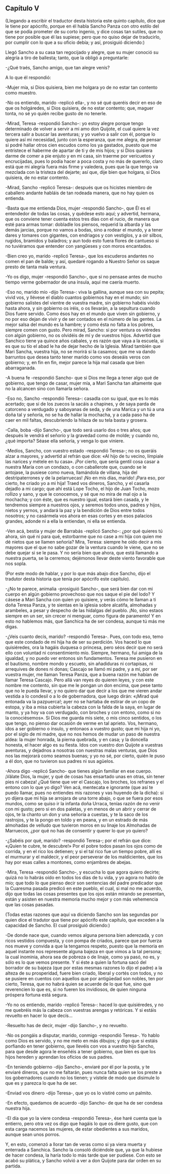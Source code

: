 Capítulo V
----------

(Llegando a escribir el traductor desta historia este quinto capítulo, dice que le tiene por apócrifo, porque en él habla Sancho Panza con otro estilo del que se podía prometer de su corto ingenio, y dice cosas tan sutiles, que no tiene por posible que él las supiese; pero que no quiso dejar de traducirlo, por cumplir con lo que a su oficio debía; y así, prosiguió diciendo:)

Llegó Sancho a su casa tan regocijado y alegre, que su mujer conoció su alegría a tiro de ballesta; tanto, que la obligó a preguntarle:

-¿Qué traés, Sancho amigo, que tan alegre venís?

A lo que él respondió:

-Mujer mía, si Dios quisiera, bien me holgara yo de no estar tan contento como muestro.

-No os entiendo, marido -replicó ella-, y no sé qué queréis decir en eso de que os holgáredes, si Dios quisiera, de no estar contento; que, maguer tonta, no sé yo quién recibe gusto de no tenerle.

-Mirad, Teresa -respondió Sancho-: yo estoy alegre porque tengo determinado de volver a servir a mi amo don Quijote, el cual quiere la vez tercera salir a buscar las aventuras; y yo vuelvo a salir con él, porque lo quiere así mi necesidad, junto con la esperanza, que me alegra, de pensar si podré hallar otros cien escudos como los ya gastados, puesto que me entristece el haberme de apartar de ti y de mis hijos; y si Dios quisiera darme de comer a pie enjuto y en mi casa, sin traerme por vericuetos y encrucijadas, pues lo podía hacer a poca costa y no más de quererlo, claro está que mi alegría fuera más firme y valedera, pues que la que tengo va mezclada con la tristeza del dejarte; así que, dije bien que holgara, si Dios quisiera, de no estar contento.

-Mirad, Sancho -replicó Teresa-: después que os hicistes miembro de caballero andante habláis de tan rodeada manera, que no hay quien os entienda.

-Basta que me entienda Dios, mujer -respondió Sancho-, que Él es el entendedor de todas las cosas, y quédese esto aquí; y advertid, hermana, que os conviene tener cuenta estos tres días con el rucio, de manera que esté para armas tomar: dobladle los piensos, requerid la albarda y las demás jarcias, porque no vamos a bodas, sino a rodear el mundo, y a tener dares y tomares con gigantes, con endriagos y con vestiglos, y a oír silbos, rugidos, bramidos y baladros; y aun todo esto fuera flores de cantueso si no tuviéramos que entender con yangüeses y con moros encantados.

-Bien creo yo, marido -replicó Teresa-, que los escuderos andantes no comen el pan de balde; y así, quedaré rogando a Nuestro Señor os saque presto de tanta mala ventura.

-Yo os digo, mujer -respondió Sancho-, que si no pensase antes de mucho tiempo verme gobernador de una ínsula, aquí me caería muerto.

-Eso no, marido mío -dijo Teresa-: viva la gallina, aunque sea con su pepita; vivid vos, y llévese el diablo cuantos gobiernos hay en el mundo; sin gobierno salistes del vientre de vuestra madre, sin gobierno habéis vivido hasta ahora, y sin gobierno os iréis, o os llevarán, a la sepultura cuando Dios fuere servido. Como ésos hay en el mundo que viven sin gobierno, y no por eso dejan de vivir y de ser contados en el número de las gentes. La mejor salsa del mundo es la hambre; y como ésta no falta a los pobres, siempre comen con gusto. Pero mirad, Sancho: si por ventura os viéredes con algún gobierno, no os olvidéis de mí y de vuestros hijos. Advertid que Sanchico tiene ya quince años cabales, y es razón que vaya a la escuela, si es que su tío el abad le ha de dejar hecho de la Iglesia. Mirad también que Mari Sancha, vuestra hija, no se morirá si la casamos; que me va dando barruntos que desea tanto tener marido como vos deseáis veros con gobierno; y, en fin en fin, mejor parece la hija mal casada que bien abarraganada.

-A buena fe -respondió Sancho- que si Dios me llega a tener algo qué de gobierno, que tengo de casar, mujer mía, a Mari Sancha tan altamente que no la alcancen sino con llamarla señora.

-Eso no, Sancho -respondió Teresa-: casadla con su igual, que es lo más acertado; que si de los zuecos la sacáis a chapines, y de saya parda de catorceno a verdugado y saboyanas de seda, y de una Marica y un tú a una doña tal y señoría, no se ha de hallar la mochacha, y a cada paso ha de caer en mil faltas, descubriendo la hilaza de su tela basta y grosera.

-Calla, boba -dijo Sancho-, que todo será usarlo dos o tres años; que después le vendrá el señorío y la gravedad como de molde; y cuando no, ¿qué importa? Séase ella señoría, y venga lo que viniere.

-Medíos, Sancho, con vuestro estado -respondió Teresa-; no os queráis alzar a mayores, y advertid al refrán que dice: «Al hijo de tu vecino, límpiale las narices y métele en tu casa». ¡Por cierto, que sería gentil cosa casar a nuestra María con un condazo, o con caballerote que, cuando se le antojase, la pusiese como nueva, llamándola de villana, hija del destripaterrones y de la pelarruecas! ¡No en mis días, marido! ¡Para eso, por cierto, he criado yo a mi hija! Traed vos dineros, Sancho, y el casarla dejadlo a mi cargo; que ahí está Lope Tocho, el hijo de Juan Tocho, mozo rollizo y sano, y que le conocemos, y sé que no mira de mal ojo a la mochacha; y con éste, que es nuestro igual, estará bien casada, y le tendremos siempre a nuestros ojos, y seremos todos unos, padres y hijos, nietos y yernos, y andará la paz y la bendición de Dios entre todos nosotros; y no casármela vos ahora en esas cortes y en esos palacios grandes, adonde ni a ella la entiendan, ni ella se entienda.

-Ven acá, bestia y mujer de Barrabás -replicó Sancho-: ¿por qué quieres tú ahora, sin qué ni para qué, estorbarme que no case a mi hija con quien me dé nietos que se llamen señoría? Mira, Teresa: siempre he oído decir a mis mayores que el que no sabe gozar de la ventura cuando le viene, que no se debe quejar si se le pasa. Y no sería bien que ahora, que está llamando a nuestra puerta, se la cerremos; dejémonos llevar deste viento favorable que nos sopla.

(Por este modo de hablar, y por lo que más abajo dice Sancho, dijo el tradutor desta historia que tenía por apócrifo este capítulo).

-¿No te parece, animalia -prosiguió Sancho-, que será bien dar con mi cuerpo en algún gobierno provechoso que nos saque el pie del lodo? Y cásese a Mari Sancha con quien yo quisiere, y verás cómo te llaman a ti doña Teresa Panza, y te sientas en la iglesia sobre alcatifa, almohadas y arambeles, a pesar y despecho de las hidalgas del pueblo. ¡No, sino estaos siempre en un ser, sin crecer ni menguar, como figura de paramento! Y en esto no hablemos más, que Sanchica ha de ser condesa, aunque tú más me digas.

-¿Veis cuanto decís, marido? -respondió Teresa-. Pues, con todo eso, temo que este condado de mi hija ha de ser su perdición. Vos haced lo que quisiéredes, ora la hagáis duquesa o princesa, pero séos decir que no será ello con voluntad ni consentimiento mío. Siempre, hermano, fui amiga de la igualdad, y no puedo ver entonos sin fundamentos. Teresa me pusieron en el bautismo, nombre mondo y escueto, sin añadiduras ni cortapisas, ni arrequives de dones ni donas; Cascajo se llamó mi padre, y a mí, por ser vuestra mujer, me llaman Teresa Panza, que a buena razón me habían de llamar Teresa Cascajo. Pero allá van reyes do quieren leyes, y con este nombre me contento, sin que me le pongan un don encima, que pese tanto que no le pueda llevar, y no quiero dar que decir a los que me vieren andar vestida a lo condesil o a lo de gobernadora, que luego dirán: «¡Mirad qué entonada va la pazpuerca!; ayer no se hartaba de estirar de un copo de estopa, y iba a misa cubierta la cabeza con la falda de la saya, en lugar de manto, y ya hoy va con verdugado, con broches y con entono, como si no la conociésemos». Si Dios me guarda mis siete, o mis cinco sentidos, o los que tengo, no pienso dar ocasión de verme en tal aprieto. Vos, hermano, idos a ser gobierno o ínsulo, y entonaos a vuestro gusto; que mi hija ni yo, por el siglo de mi madre, que no nos hemos de mudar un paso de nuestra aldea: la mujer honrada, la pierna quebrada, y en casa; y la doncella honesta, el hacer algo es su fiesta. Idos con vuestro don Quijote a vuestras aventuras, y dejadnos a nosotras con nuestras malas venturas, que Dios nos las mejorará como seamos buenas; y yo no sé, por cierto, quién le puso a él don, que no tuvieron sus padres ni sus agüelos.

-Ahora digo -replicó Sancho- que tienes algún familiar en ese cuerpo. ¡Válate Dios, la mujer, y qué de cosas has ensartado unas en otras, sin tener pies ni cabeza! ¿Qué tiene que ver el Cascajo, los broches, los refranes y el entono con lo que yo digo? Ven acá, mentecata e ignorante (que así te puedo llamar, pues no entiendes mis razones y vas huyendo de la dicha): si yo dijera que mi hija se arrojara de una torre abajo, o que se fuera por esos mundos, como se quiso ir la infanta doña Urraca, tenías razón de no venir con mi gusto; pero si en dos paletas, y en menos de un abrir y cerrar de ojos, te la chanto un don y una señoría a cuestas, y te la saco de los rastrojos, y te la pongo en toldo y en peana, y en un estrado de más almohadas de velludo que tuvieron moros en su linaje los Almohadas de Marruecos, ¿por qué no has de consentir y querer lo que yo quiero?

-¿Sabéis por qué, marido? -respondió Teresa-; por el refrán que dice: «¡Quien te cubre, te descubre!» Por el pobre todos pasan los ojos como de corrida, y en el rico los detienen; y si el tal rico fue un tiempo pobre, allí es el murmurar y el maldecir, y el peor perseverar de los maldicientes, que los hay por esas calles a montones, como enjambres de abejas.

-Mira, Teresa -respondió Sancho-, y escucha lo que agora quiero decirte; quizá no lo habrás oído en todos los días de tu vida, y yo agora no hablo de mío; que todo lo que pienso decir son sentencias del padre predicador que la Cuaresma pasada predicó en este pueblo, el cual, si mal no me acuerdo, dijo que todas las cosas presentes que los ojos están mirando se presentan, están y asisten en nuestra memoria mucho mejor y con más vehemencia que las cosas pasadas.

(Todas estas razones que aquí va diciendo Sancho son las segundas por quien dice el tradutor que tiene por apócrifo este capítulo, que exceden a la capacidad de Sancho. El cual prosiguió diciendo:)

-De donde nace que, cuando vemos alguna persona bien aderezada, y con ricos vestidos compuesta, y con pompa de criados, parece que por fuerza nos mueve y convida a que la tengamos respeto, puesto que la memoria en aquel instante nos represente alguna bajeza en que vimos a la tal persona; la cual inominia, ahora sea de pobreza o de linaje, como ya pasó, no es, y sólo es lo que vemos presente. Y si éste a quien la fortuna sacó del borrador de su bajeza (que por estas mesmas razones lo dijo el padre) a la alteza de su prosperidad, fuere bien criado, liberal y cortés con todos, y no se pusiere en cuentos con aquellos que por antigüedad son nobles, ten por cierto, Teresa, que no habrá quien se acuerde de lo que fue, sino que reverencien lo que es, si no fueren los invidiosos, de quien ninguna próspera fortuna está segura.

-Yo no os entiendo, marido -replicó Teresa-: haced lo que quisiéredes, y no me quebréis más la cabeza con vuestras arengas y retóricas. Y si estáis revuelto en hacer lo que decís...

-Resuelto has de decir, mujer -dijo Sancho-, y no revuelto.

-No os pongáis a disputar, marido, conmigo -respondió Teresa-. Yo hablo como Dios es servido, y no me meto en más dibujos; y digo que si estáis porfiando en tener gobierno, que llevéis con vos a vuestro hijo Sancho, para que desde agora le enseñéis a tener gobierno, que bien es que los hijos hereden y aprendan los oficios de sus padres.

-En teniendo gobierno -dijo Sancho-, enviaré por él por la posta, y te enviaré dineros, que no me faltarán, pues nunca falta quien se los preste a los gobernadores cuando no los tienen; y vístele de modo que disimule lo que es y parezca lo que ha de ser.

-Enviad vos dinero -dijo Teresa-, que yo os lo vistiré como un palmito.

-En efecto, quedamos de acuerdo -dijo Sancho- de que ha de ser condesa nuestra hija.

-El día que yo la viere condesa -respondió Teresa-, ése haré cuenta que la entierro, pero otra vez os digo que hagáis lo que os diere gusto, que con esta carga nacemos las mujeres, de estar obedientes a sus maridos, aunque sean unos porros.

Y, en esto, comenzó a llorar tan de veras como si ya viera muerta y enterrada a Sanchica. Sancho la consoló diciéndole que, ya que la hubiese de hacer condesa, la haría todo lo más tarde que ser pudiese. Con esto se acabó su plática, y Sancho volvió a ver a don Quijote para dar orden en su partida.
